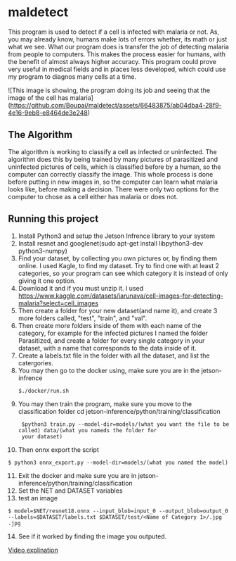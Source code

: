 # maldetect

  This program is used to detect if a cell is infected with malaria or not. As, you may already know, humans make lots of errors whether, its math or just what we see. What our program does is transfer the job of detecting malaria from people to computers. This makes the process easier for humans, with the benefit of almost always higher accuracy. This program could prove very useful in medical fields and in places less developed, which could use my program to diagnos many cells at a time.

![This image is showing, the program doing its job and seeing that the image of the cell has malaria]
(https://github.com/Boupai/maldetect/assets/66483875/ab04dba4-28f9-4e16-9eb8-e8464de3e248)

## The Algorithm

The algorithm is working to classify a cell as infected or uninfected. The algorithm does this by being trained by many pictures of parasitized and uninfected pictures of cells, which is classified before by a human, so the computer can correctly classify the image. This whole process is done before putting in new images in, so the computer can learn what malaria looks like, before making a decision.  There were only two options for the computer to chose as a cell either has malaria or does not.

## Running this project

1. Install Python3 and setup the Jetson Infrence library to your system
2. Install resnet and googlenet(sudo apt-get install libpython3-dev python3-numpy)
3. Find your dataset, by collecting you own pictures or, by finding them online. I used Kagle, to find my dataset. Try to find one with at least 2 categories, so your program can see which category it is instead of only giving it one option.
4. Download it and if you must unzip it. I used https://www.kaggle.com/datasets/iarunava/cell-images-for-detecting-malaria?select=cell_images
5. Then create a folder for your new dataset(and name it), and create 3 more folders called, "test", "train", and "val".
6. Then create more folders inside of them with each name of the category, for example for the infected pictures I named the folder Parasitized, and create a folder for every single category in your dataset, with a name that corresponds to the data inside of it.
7. Create a labels.txt file in the folder with all the dataset, and list the catergories.
8. You may then go to the docker using, make sure you are in the jetson-infrence
   ```
   $./docker/run.sh
   ```
9. You may then train the program, make sure you move to the classification folder cd jetson-inference/python/training/classification
    ```
     $python3 train.py --model-dir=models/(what you want the file to be called) data/(what you nameds the folder for 
     your dataset)
   ```
10. Then onnx export the script
   ```
   $ python3 onnx_export.py --model-dir=models/(what you named the model)
   ```
  11. Exit the docker and make sure you are in jetson-inference/python/training/classification
12. Set the NET and DATASET variables
13. test an image
   ```  
   $ model=$NET/resnet18.onnx --input_blob=input_0 --output_blob=output_0 --labels=$DATASET/labels.txt $DATASET/test/<Name of Category 1>/.jpg .jpg
   ```
14. See if it worked by finding the image you outputed.

[Video explination](https://youtu.be/FEoWe28eWvs)
